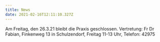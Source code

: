 ```yaml
---
title: News
date: 2021-02-16T12:11:10.327Z
---
```

Am Freitag, den 26.3.21 bleibt die Praxis geschlossen.
Vertretung:
Fr Dr Fabian, Finkenweg 13 in Schulzendorf, Freitag 11-13 Uhr, Telefon: 42975

